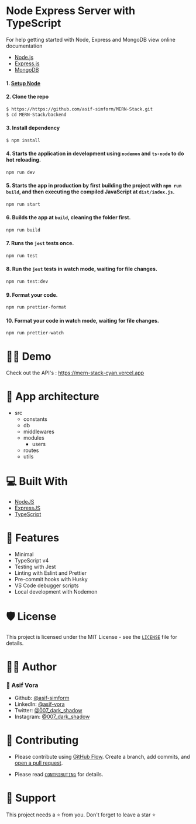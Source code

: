 # Node Express Server with TypeScript

For help getting started with Node, Express and MongoDB view online documentation

- [Node.js](https://nodejs.org/en/docs/)
- [Express.js](https://expressjs.com/)
- [MongoDB](https://docs.mongodb.com/)

#### 1. [Setup Node](https://nodejs.org/en/)

#### 2. Clone the repo

```sh
$ https://https://github.com/asif-simform/MERN-Stack.git
$ cd MERN-Stack/backend
```

#### 3. Install dependency

```sh
$ npm install
```

#### 4. Starts the application in development using `nodemon` and `ts-node` to do hot reloading.
```bash
npm run dev
```

#### 5. Starts the app in production by first building the project with `npm run build`, and then executing the compiled JavaScript at `dist/index.js`.
```bash
npm run start
```

#### 6. Builds the app at `build`, cleaning the folder first.
```bash
npm run build
```

#### 7. Runs the `jest` tests once.
```bash
npm run test
```

#### 8. Run the `jest` tests in watch mode, waiting for file changes.
```bash
npm run test:dev
```

#### 9. Format your code.
```bash
npm run prettier-format
```

#### 10. Format your code in watch mode, waiting for file changes.
```bash
npm run prettier-watch
```

# 👨‍💻 Demo
Check out the API's : https://mern-stack-cyan.vercel.app

# 📖 App architecture 
- src
    - constants
    - db
    - middlewares
    - modules 
        - users
    - routes
    - utils
# 💻 Built With  
- [NodeJS](https://nodejs.org/en/)
- [ExpressJS](https://expressjs.com/)
- [TypeScript](https://www.typescriptlang.org/)

# 🎉 Features

- Minimal
- TypeScript v4
- Testing with Jest
- Linting with Eslint and Prettier
- Pre-commit hooks with Husky
- VS Code debugger scripts
- Local development with Nodemon

# 🛡️ License

This project is licensed under the MIT License - see the [`LICENSE`](LICENSE) file for details.

# 👨‍💻 Author
### 👤 Asif Vora
- Github: [@asif-simform](https://github.com/asif-simform)
- LinkedIn: [@asif-vora](https://www.linkedin.com/in/asif-vora/)
- Twitter: [@007_dark_shadow](https://twitter.com/007_dark_shadow)
- Instagram: [@007_dark_shadow](https://www.instagram.com/007_dark_shadow/)

# 🍰 Contributing

- Please contribute using [GitHub Flow](https://guides.github.com/introduction/flow). Create a branch, add commits, and [open a pull request](https://github.com/asif-simform/MERN-Stack/compare).

- Please read [`CONTRIBUTING`](CONTRIBUTING.md) for details.

# 🙏 Support
This project needs a ⭐️  from you. Don't forget to leave a star ⭐️
